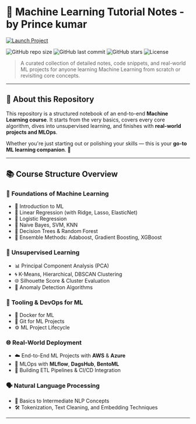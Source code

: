 # 🚀 Machine Learning Tutorial Notes - by Prince kumar

<a href="https://princeraj07m.github.io/Machine_Learning_Notes/" target="_blank">
  <img src="https://img.shields.io/badge/Explore%20Now%20→%20Click%20Here-Machine_Learning_Notes-%2300b894?style=for-the-badge&logo=github&logoColor=white" alt="Launch Project" />
</a>



![GitHub repo size](https://img.shields.io/github/repo-size/princeraj07m/Machine-_Learning_Notes?style=for-the-badge)
![GitHub last commit](https://img.shields.io/github/last-commit/princeraj07m/Machine-_Learning_Notes?style=for-the-badge)
![GitHub stars](https://img.shields.io/github/stars/princeraj07m/Machine-_Learning_Notes?style=for-the-badge)
![License](https://img.shields.io/github/license/princeraj07m/Machine-_Learning_Notes?style=for-the-badge)

> A curated collection of detailed notes, code snippets, and real-world ML projects for anyone learning Machine Learning from scratch or revisiting core concepts.

---

## 🧠 About this Repository


This repository is a structured notebook of an end-to-end **Machine Learning course**. It starts from the very basics, covers every core algorithm, dives into unsupervised learning, and finishes with **real-world projects and MLOps**.

Whether you're just starting out or polishing your skills — this is your **go-to ML learning companion**. 🧪

---

## 📚 Course Structure Overview

### 🧩 **Foundations of Machine Learning**
- 🔹 Introduction to ML
- 🔹 Linear Regression (with Ridge, Lasso, ElasticNet)
- 🔹 Logistic Regression
- 🔹 Naive Bayes, SVM, KNN
- 🔹 Decision Trees & Random Forest
- 🔹 Ensemble Methods: Adaboost, Gradient Boosting, XGBoost

### 🧪 **Unsupervised Learning**
- 📊 Principal Component Analysis (PCA)
- 🌀 K-Means, Hierarchical, DBSCAN Clustering
- 🌐 Silhouette Score & Cluster Evaluation
- 🚨 Anomaly Detection Algorithms

### 🧰 **Tooling & DevOps for ML**
- 🐳 Docker for ML
- 🧬 Git for ML Projects
- ⚙️ ML Project Lifecycle

### 🌐 **Real-World Deployment**
- ☁️ End-to-End ML Projects with **AWS** & **Azure**
- 🔁 MLOps with **MLflow**, **DagsHub**, **BentoML**
- 🔗 Building ETL Pipelines & CI/CD Integration

### 🗣️ **Natural Language Processing**
- 📖 Basics to Intermediate NLP Concepts
- 🛠️ Tokenization, Text Cleaning, and Embedding Techniques

---

